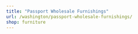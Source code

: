 ```yaml
---
title: "Passport Wholesale Furnishings"
url: /washington/passport-wholesale-furnishings/
shop: furniture
---
```

